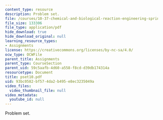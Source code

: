 ```yaml
---
content_type: resource
description: Problem set.
file: /courses/10-37-chemical-and-biological-reaction-engineering-spring-2007/93bc0582bf574da2b495e8ec3235049a_pset10.pdf
file_size: 133306
file_type: application/pdf
hide_download: true
hide_download_original: null
learning_resource_types:
- Assignments
license: https://creativecommons.org/licenses/by-nc-sa/4.0/
ocw_type: OCWFile
parent_title: Assignments
parent_type: CourseSection
parent_uid: 59c5aafb-4d60-a558-f8cd-d39db174314a
resourcetype: Document
title: pset10.pdf
uid: 93bc0582-bf57-4da2-b495-e8ec3235049a
video_files:
  video_thumbnail_file: null
video_metadata:
  youtube_id: null
---
```

Problem set.